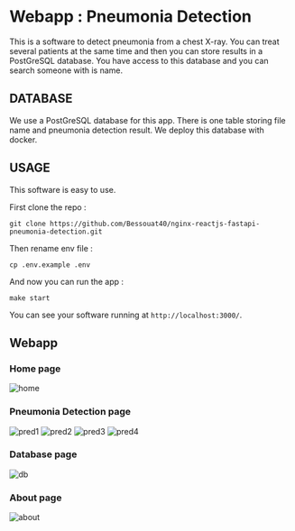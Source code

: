 # Webapp : Pneumonia Detection

This is a software to detect pneumonia from a chest X-ray.
You can treat several patients at the same time and then you can store results in a PostGreSQL database.
You have access to this database and you can search someone with is name.

## DATABASE

We use a PostGreSQL database for this app.
There is one table storing file name and pneumonia detection result.
We deploy this database with docker.

## USAGE

This software is easy to use.

First clone the repo :

`git clone https://github.com/Bessouat40/nginx-reactjs-fastapi-pneumonia-detection.git`

Then rename env file :

`cp .env.example .env`

And now you can run the app :

`make start`

You can see your software running at `http://localhost:3000/`.

## Webapp

### Home page

![home](https://github.com/Bessouat40/reactjs-fastapi-pneumonia-detection/blob/main/screen/home.png)

### Pneumonia Detection page

![pred1](https://github.com/Bessouat40/reactjs-fastapi-pneumonia-detection/blob/main/screen/pred1.png)
![pred2](https://github.com/Bessouat40/reactjs-fastapi-pneumonia-detection/blob/main/screen/pred2.png)
![pred3](https://github.com/Bessouat40/reactjs-fastapi-pneumonia-detection/blob/main/screen/pred3.png)
![pred4](https://github.com/Bessouat40/reactjs-fastapi-pneumonia-detection/blob/main/screen/pred4.png)

### Database page

![db](https://github.com/Bessouat40/reactjs-fastapi-pneumonia-detection/blob/main/screen/db.png)

### About page

![about](https://github.com/Bessouat40/reactjs-fastapi-pneumonia-detection/blob/main/screen/about.png)
